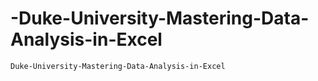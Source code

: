 # -Duke-University-Mastering-Data-Analysis-in-Excel
    Duke-University-Mastering-Data-Analysis-in-Excel
